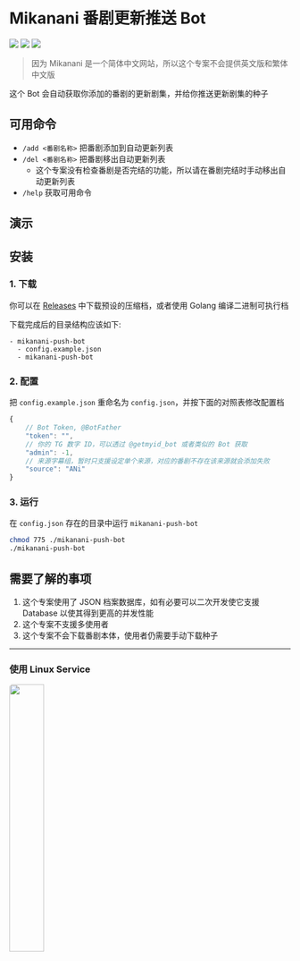 # Mikanani 番剧更新推送 Bot

![](https://img.shields.io/badge/license-MIT-blue)
![](https://img.shields.io/badge/GO-1.22-blue)
![](https://img.shields.io/badge/PRs-welcome-green)

> 因为 Mikanani 是一个简体中文网站，所以这个专案不会提供英文版和繁体中文版

这个 Bot 会自动获取你添加的番剧的更新剧集，并给你推送更新剧集的种子

## 可用命令

- `/add <番剧名称>` 把番剧添加到自动更新列表
- `/del <番剧名称>` 把番剧移出自动更新列表
    - 这个专案没有检查番剧是否完结的功能，所以请在番剧完结时手动移出自动更新列表
- `/help` 获取可用命令

## 演示

## 安装
### 1. 下载
你可以在 [Releases](https://github.com/ArsFy/mikanani-push-bot/releases) 中下载预设的压缩档，或者使用 Golang 编译二进制可执行档

下载完成后的目录结构应该如下:

```
- mikanani-push-bot
  - config.example.json
  - mikanani-push-bot
```

### 2. 配置

把 `config.example.json` 重命名为 `config.json`，并按下面的对照表修改配置档

```js
{
    // Bot Token, @BotFather
    "token": "",
    // 你的 TG 数字 ID，可以透过 @getmyid_bot 或者类似的 Bot 获取
    "admin": -1,
    // 来源字幕组，暂时只支援设定单个来源，对应的番剧不存在该来源就会添加失败
    "source": "ANi"
}
```

### 3. 运行

在 `config.json` 存在的目录中运行 `mikanani-push-bot`

```bash
chmod 775 ./mikanani-push-bot
./mikanani-push-bot
```

## 需要了解的事项
1. 这个专案使用了 JSON 档案数据库，如有必要可以二次开发使它支援 Database 以使其得到更高的并发性能
2. 这个专案不支援多使用者
3. 这个专案不会下载番剧本体，使用者仍需要手动下载种子

-----

### 使用 Linux Service

[<img src="https://opengraph.githubassets.com/0ce367d2a8cee652c1242cb4a99af11939ad2161e47eac849791a8695027a549/ArsFy/add_service" width="35%" style="border-radius: 5px" />](https://github.com/ArsFy/add_service)